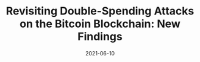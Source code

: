 ---
title: "Revisiting Double-Spending Attacks on the Bitcoin Blockchain: New Findings"
authors:
- Jian Zheng
- Huawei Huang
- Canlin Li
- Zibin Zheng
- Song Guo
date: "2021-06-10"
doi: "10.1109/IWQOS52092.2021.9521306"


# Publication type.
# Legend: 0 = Uncategorized; 1 = Conference paper; 2 = Journal article;
# 3 = Preprint / Working Paper; 4 = Report; 5 = Book; 6 = Book section;
# 7 = Thesis; 8 = Patent
publication_types: ["1"]

# Publication name and optional abbreviated publication name.
publication: In IEEE/ACM International Symposium on Quality of Service (IWQoS) (CCF-B)

# links:
# - name: Custom Link
#   url: http://example.org
url_pdf: https://ieeexplore.ieee.org/abstract/document/9521306
# url_code: '#'
# url_dataset: '#'
# url_poster: '#'
# url_project: ''
# url_slides: ''
# url_video: '#'

# Featured image
# To use, add an image named `featured.jpg/png` to your page's folder. 
# image:
#   caption: 'Image credit: [**Unsplash**](https://unsplash.com/photos/pLCdAaMFLTE)'
#   focal_point: ""
#   preview_only: false

# Associated Projects (optional).
#   Associate this publication with one or more of your projects.
#   Simply enter your project's folder or file name without extension.
#   E.g. `internal-project` references `content/project/internal-project/index.md`.
#   Otherwise, set `projects: []`.
projects: []
---